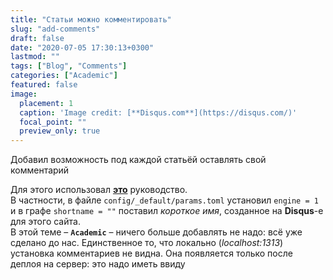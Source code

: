 ```yaml
---
title: "Статьи можно комментировать"
slug: "add-comments"
draft: false
date: "2020-07-05 17:30:13+0300"  
lastmod: ""
tags: ["Blog", "Comments"]
categories: ["Academic"]
featured: false
image:
  placement: 1
  caption: 'Image credit: [**Disqus.com**](https://disqus.com/)'
  focal_point: ""
  preview_only: true
---
```


Добавил возможность под каждой статьёй оставлять свой комментарий
<!--more-->
Для этого использовал [**это**](https://sourcethemes.com/academic/docs/customization/#comments) руководство.  
В частности, в файле `config/_default/params.toml` установил `engine = 1` и в графе `shortname = ""` поставил *короткое имя*, созданное на **Disqus**-e для этого сайта.  
В этой теме – **`Academic`** – ничего больше добавлять не надо: всё уже сделано до нас. Единственное то, что локально (*localhost:1313*) установка комментариев не видна. Она появляется только после деплоя на сервер: это надо иметь ввиду
